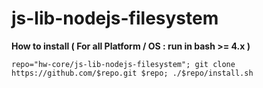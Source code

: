 # js-lib-nodejs-filesystem

**How to install ( For all Platform / OS : run in bash >= 4.x )**

    repo="hw-core/js-lib-nodejs-filesystem"; git clone https://github.com/$repo.git $repo; ./$repo/install.sh
